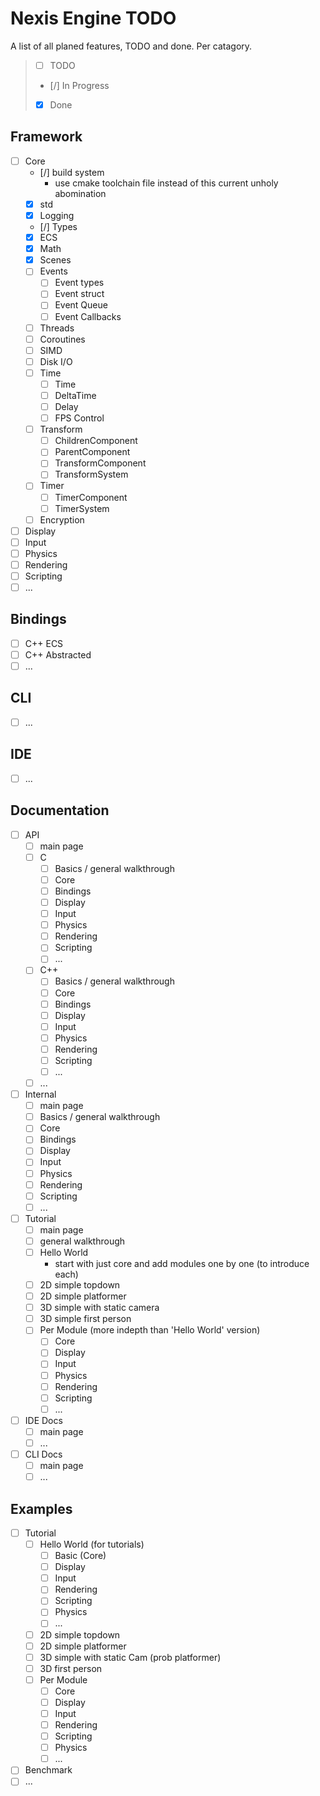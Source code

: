 # Nexis Engine TODO

A list of all planed features, TODO and done. Per catagory.

> - [ ] TODO
> - [/] In Progress <!-- maybe use `![[/]](Docs/img/halfchecked.png)` instead -->
> - [X] Done

## Framework
- [ ] Core
    - [/] build system
        - use cmake toolchain file instead of this current unholy abomination
    - [X] std
    - [X] Logging
    - [/] Types
    - [X] ECS
    - [X] Math
    - [X] Scenes
    - [ ] Events
        - [ ] Event types
        - [ ] Event struct
        - [ ] Event Queue
        - [ ] Event Callbacks
    - [ ] Threads
    - [ ] Coroutines
    - [ ] SIMD
    - [ ] Disk I/O
    - [ ] Time
        - [ ] Time
        - [ ] DeltaTime
        - [ ] Delay
        - [ ] FPS Control
    - [ ] Transform
        - [ ] ChildrenComponent
        - [ ] ParentComponent
        - [ ] TransformComponent
        - [ ] TransformSystem
    - [ ] Timer
        - [ ] TimerComponent
        - [ ] TimerSystem
    - [ ] Encryption
- [ ] Display
- [ ] Input
- [ ] Physics
- [ ] Rendering
- [ ] Scripting
- [ ] ...

## Bindings
- [ ] C++ ECS
- [ ] C++ Abstracted
- [ ] ...

## CLI
- [ ] ...

## IDE
- [ ] ...

## Documentation
- [ ] API
    - [ ] main page
    - [ ] C
        - [ ] Basics / general walkthrough
        - [ ] Core
        - [ ] Bindings
        - [ ] Display
        - [ ] Input
        - [ ] Physics
        - [ ] Rendering
        - [ ] Scripting
        - [ ] ...
    - [ ] C++
        - [ ] Basics / general walkthrough
        - [ ] Core
        - [ ] Bindings
        - [ ] Display
        - [ ] Input
        - [ ] Physics
        - [ ] Rendering
        - [ ] Scripting
        - [ ] ...
    - [ ] ...
- [ ] Internal
    - [ ] main page
    - [ ] Basics / general walkthrough
    - [ ] Core
    - [ ] Bindings
    - [ ] Display
    - [ ] Input
    - [ ] Physics
    - [ ] Rendering
    - [ ] Scripting
    - [ ] ...
- [ ] Tutorial
    - [ ] main page
    - [ ] general walkthrough
    - [ ] Hello World
        - start with just core and add modules one by one (to introduce each)
    - [ ] 2D simple topdown
    - [ ] 2D simple platformer
    - [ ] 3D simple with static camera
    - [ ] 3D simple first person
    - [ ] Per Module (more indepth than 'Hello World' version)
        - [ ] Core
        - [ ] Display
        - [ ] Input
        - [ ] Physics
        - [ ] Rendering
        - [ ] Scripting
        - [ ] ...
- [ ] IDE Docs
    - [ ] main page
    - [ ] ...
- [ ] CLI Docs
    - [ ] main page
    - [ ] ...

## Examples
- [ ] Tutorial
    - [ ] Hello World (for tutorials)
        - [ ] Basic (Core)
        - [ ] Display
        - [ ] Input
        - [ ] Rendering
        - [ ] Scripting
        - [ ] Physics
        - [ ] ...
    - [ ] 2D simple topdown
    - [ ] 2D simple platformer
    - [ ] 3D simple with static Cam (prob platformer)
    - [ ] 3D first person
    - [ ] Per Module
        - [ ] Core
        - [ ] Display
        - [ ] Input
        - [ ] Rendering
        - [ ] Scripting
        - [ ] Physics
        - [ ] ...
- [ ] Benchmark
- [ ] ...